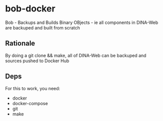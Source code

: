 # bob-docker

Bob - Backups and Builds Binary OBjects - ie all components in DINA-Web are backuped and built from scratch

## Rationale

By doing a git clone && make, all of DINA-Web can be backuped and sources pushed to Docker Hub

## Deps

For this to work, you need:

- docker
- docker-compose
- git
- make




